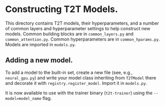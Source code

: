 # Constructing T2T Models.

This directory contains T2T models, their hyperparameters, and a number
of common layers and hyperparameter settings to help construct new models.
Common building blocks are in `common_layers.py` and `common_attention.py`.
Common hyperparameters are in `common_hparams.py`. Models are imported in
`models.py`.

## Adding a new model.

To add a model to the built-in set, create a new file (see, e.g.,
`neural_gpu.py`) and write your model class inheriting from `T2TModel` there and
decorate it with `registry.register_model`. Import it in `models.py`.

It is now available to use with the trainer binary (`t2t-trainer`) using the
`--model=model_name` flag.
